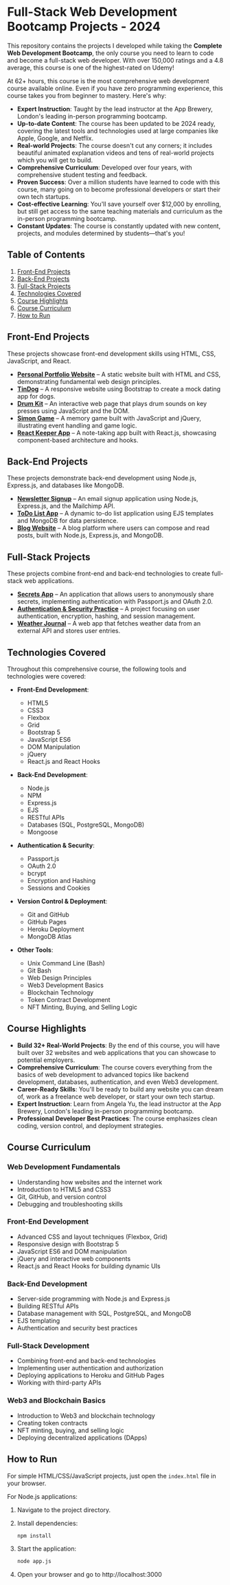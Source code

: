 # Full-Stack Web Development Bootcamp Projects - 2024

This repository contains the projects I developed while taking the **Complete Web Development Bootcamp**, the only course you need to learn to code and become a full-stack web developer. With over 150,000 ratings and a 4.8 average, this course is one of the highest-rated on Udemy!

At 62+ hours, this course is the most comprehensive web development course available online. Even if you have zero programming experience, this course takes you from beginner to mastery. Here's why:

- **Expert Instruction**: Taught by the lead instructor at the App Brewery, London's leading in-person programming bootcamp.
- **Up-to-date Content**: The course has been updated to be 2024 ready, covering the latest tools and technologies used at large companies like Apple, Google, and Netflix.
- **Real-world Projects**: The course doesn't cut any corners; it includes beautiful animated explanation videos and tens of real-world projects which you will get to build.
- **Comprehensive Curriculum**: Developed over four years, with comprehensive student testing and feedback.
- **Proven Success**: Over a million students have learned to code with this course, many going on to become professional developers or start their own tech startups.
- **Cost-effective Learning**: You'll save yourself over $12,000 by enrolling, but still get access to the same teaching materials and curriculum as the in-person programming bootcamp.
- **Constant Updates**: The course is constantly updated with new content, projects, and modules determined by students—that's you!

## Table of Contents

1. [Front-End Projects](#front-end-projects)
2. [Back-End Projects](#back-end-projects)
3. [Full-Stack Projects](#full-stack-projects)
4. [Technologies Covered](#technologies-covered)
5. [Course Highlights](#course-highlights)
6. [Course Curriculum](#course-curriculum)
7. [How to Run](#how-to-run)

## Front-End Projects

These projects showcase front-end development skills using HTML, CSS, JavaScript, and React.

- **[Personal Portfolio Website](https://github.com/DanielGallagher02/full-stack-web-dev-bootcamp/tree/d463362b419ce21ccb01af5cff1d5875fa3d4a1b/Capstone%20Project%201)** – A static website built with HTML and CSS, demonstrating fundamental web design principles.
- **[TinDog](link_to_project)** – A responsive website using Bootstrap to create a mock dating app for dogs.
- **[Drum Kit](link_to_project)** – An interactive web page that plays drum sounds on key presses using JavaScript and the DOM.
- **[Simon Game](link_to_project)** – A memory game built with JavaScript and jQuery, illustrating event handling and game logic.
- **[React Keeper App](link_to_project)** – A note-taking app built with React.js, showcasing component-based architecture and hooks.

## Back-End Projects

These projects demonstrate back-end development using Node.js, Express.js, and databases like MongoDB.

- **[Newsletter Signup](link_to_project)** – An email signup application using Node.js, Express.js, and the Mailchimp API.
- **[ToDo List App](link_to_project)** – A dynamic to-do list application using EJS templates and MongoDB for data persistence.
- **[Blog Website](link_to_project)** – A blog platform where users can compose and read posts, built with Node.js, Express.js, and MongoDB.

## Full-Stack Projects

These projects combine front-end and back-end technologies to create full-stack web applications.

- **[Secrets App](link_to_project)** – An application that allows users to anonymously share secrets, implementing authentication with Passport.js and OAuth 2.0.
- **[Authentication & Security Practice](link_to_project)** – A project focusing on user authentication, encryption, hashing, and session management.
- **[Weather Journal](link_to_project)** – A web app that fetches weather data from an external API and stores user entries.

## Technologies Covered

Throughout this comprehensive course, the following tools and technologies were covered:

- **Front-End Development**:
  - HTML5
  - CSS3
  - Flexbox
  - Grid
  - Bootstrap 5
  - JavaScript ES6
  - DOM Manipulation
  - jQuery
  - React.js and React Hooks

- **Back-End Development**:
  - Node.js
  - NPM
  - Express.js
  - EJS
  - RESTful APIs
  - Databases (SQL, PostgreSQL, MongoDB)
  - Mongoose

- **Authentication & Security**:
  - Passport.js
  - OAuth 2.0
  - bcrypt
  - Encryption and Hashing
  - Sessions and Cookies

- **Version Control & Deployment**:
  - Git and GitHub
  - GitHub Pages
  - Heroku Deployment
  - MongoDB Atlas

- **Other Tools**:
  - Unix Command Line (Bash)
  - Git Bash
  - Web Design Principles
  - Web3 Development Basics
  - Blockchain Technology
  - Token Contract Development
  - NFT Minting, Buying, and Selling Logic

## Course Highlights

- **Build 32+ Real-World Projects**: By the end of this course, you will have built over 32 websites and web applications that you can showcase to potential employers.
- **Comprehensive Curriculum**: The course covers everything from the basics of web development to advanced topics like backend development, databases, authentication, and even Web3 development.
- **Career-Ready Skills**: You'll be ready to build any website you can dream of, work as a freelance web developer, or start your own tech startup.
- **Expert Instruction**: Learn from Angela Yu, the lead instructor at the App Brewery, London's leading in-person programming bootcamp.
- **Professional Developer Best Practices**: The course emphasizes clean coding, version control, and deployment strategies.

## Course Curriculum

### Web Development Fundamentals

- Understanding how websites and the internet work
- Introduction to HTML5 and CSS3
- Git, GitHub, and version control
- Debugging and troubleshooting skills

### Front-End Development

- Advanced CSS and layout techniques (Flexbox, Grid)
- Responsive design with Bootstrap 5
- JavaScript ES6 and DOM manipulation
- jQuery and interactive web components
- React.js and React Hooks for building dynamic UIs

### Back-End Development

- Server-side programming with Node.js and Express.js
- Building RESTful APIs
- Database management with SQL, PostgreSQL, and MongoDB
- EJS templating
- Authentication and security best practices

### Full-Stack Development

- Combining front-end and back-end technologies
- Implementing user authentication and authorization
- Deploying applications to Heroku and GitHub Pages
- Working with third-party APIs

### Web3 and Blockchain Basics

- Introduction to Web3 and blockchain technology
- Creating token contracts
- NFT minting, buying, and selling logic
- Deploying decentralized applications (DApps)

## How to Run

For simple HTML/CSS/JavaScript projects, just open the `index.html` file in your browser.

For Node.js applications:

1. Navigate to the project directory.
2. Install dependencies:
   ```bash
   npm install
   ```

3. Start the application:
   ```bash
   node app.js
   ```   

5. Open your browser and go to http://localhost:3000   


   
